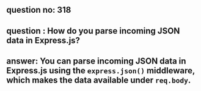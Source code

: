 
      
## question no: 318

## question : How do you parse incoming JSON data in Express.js?

## answer: You can parse incoming JSON data in Express.js using the `express.json()` middleware, which makes the data available under `req.body`.
      